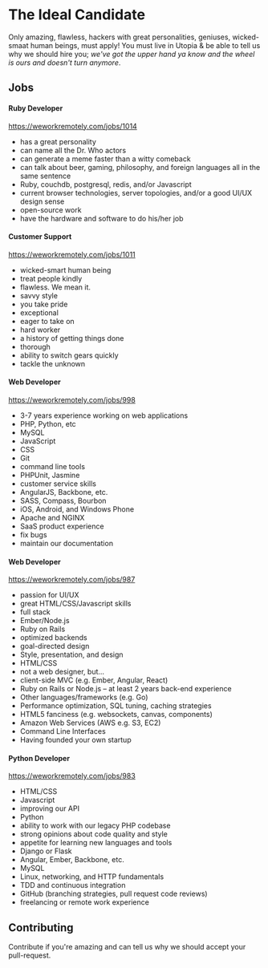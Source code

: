 # The Ideal Candidate

Only amazing, flawless, hackers with great personalities, geniuses, wicked-smaat human beings, must apply! You must live in Utopia & be able to tell us why we should hire you; _we've got the upper hand ya know and the wheel is ours and doesn't turn anymore_.


## Jobs

#### Ruby Developer

https://weworkremotely.com/jobs/1014

- has a great personality
- can name all the Dr. Who actors
- can generate a meme faster than a witty comeback
- can talk about beer, gaming, philosophy, and foreign languages all in the same sentence
- Ruby, couchdb, postgresql, redis, and/or Javascript
- current browser technologies, server topologies, and/or a good UI/UX design sense
- open-source work
- have the hardware and software to do his/her job



#### Customer Support

https://weworkremotely.com/jobs/1011

- wicked-smart human being
- treat people kindly
- flawless. We mean it.
- savvy style
- you take pride
- exceptional
- eager to take on
- hard worker
- a history of getting things done
- thorough
- ability to switch gears quickly
- tackle the unknown



#### Web Developer

https://weworkremotely.com/jobs/998

- 3-7 years experience working on web applications
- PHP, Python, etc
- MySQL
- JavaScript
- CSS
- Git
- command line tools
- PHPUnit, Jasmine
- customer service skills
- AngularJS, Backbone, etc.
- SASS, Compass, Bourbon
- iOS, Android, and Windows Phone
- Apache and NGINX
- SaaS product experience
- fix bugs
- maintain our documentation



#### Web Developer

https://weworkremotely.com/jobs/987

- passion for UI/UX
- great HTML/CSS/Javascript skills
- full stack
- Ember/Node.js
- Ruby on Rails
- optimized backends
- goal-directed design
- Style, presentation, and design
- HTML/CSS
- not a web designer, but...
- client-side MVC (e.g. Ember, Angular, React)
- Ruby on Rails or Node.js – at least 2 years back-end experience
- Other languages/frameworks (e.g. Go)
- Performance optimization, SQL tuning, caching strategies
- HTML5 fanciness (e.g. websockets, canvas, components)
- Amazon Web Services (AWS e.g. S3, EC2)
- Command Line Interfaces
- Having founded your own startup



#### Python Developer

https://weworkremotely.com/jobs/983

- HTML/CSS
- Javascript
- improving our API
- Python
- ability to work with our legacy PHP codebase
- strong opinions about code quality and style
- appetite for learning new languages and tools
- Django or Flask
- Angular, Ember, Backbone, etc.
- MySQL
- Linux, networking, and HTTP fundamentals
- TDD and continuous integration
- GitHub (branching strategies, pull request code reviews)
- freelancing or remote work experience


## Contributing

Contribute if you're amazing and can tell us why we should accept your pull-request.

